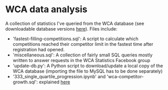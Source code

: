 # WCA data analysis
A collection of statistics I've queried from the WCA database (see downloadable database versions [here](https://github.com/thewca/worldcubeassociation.org/wiki/Developer-database-export)). Files include:

- 'fastest-filling-competitions.sql': A script to calculate which competitions reached their competitor limit in the fastest time after registration had opened.
- 'miscellaneous.sql': A collection of fairly small SQL queries mostly written to answer requests in the WCA Statistics Facebook group
- 'update-db.py': A Python script to download/update a local copy of the WCA database (importing the file to MySQL has to be done separately)
- '333_single_quartile_progression.ipynb' and 'wca-competitor-growth.sql': explained [here](https://tnorr.github.io/portfolio/projects/wca-growth.html)



